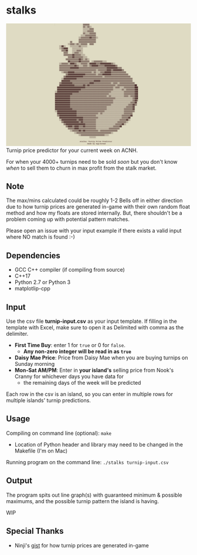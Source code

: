 # stalks
![Command line display when program starts up](turnip_splash.png)
Turnip price predictor for your current week on ACNH.

For when your 4000+ turnips need to be sold *soon* but you don't know *when* to sell them to churn in max profit from the stalk market.

## Note
The max/mins calculated could be roughly 1-2 Bells off in either direction due to how turnip prices are generated in-game with their own random float method and how my floats are stored internally. But, there shouldn't be a problem coming up with potential pattern matches.

Please open an issue with your input example if there exists a valid input where NO match is found :-)

## Dependencies
- GCC C++ compiler (if compiling from source)
- C++17
- Python 2.7 or Python 3
- matplotlip-cpp

## Input
Use the csv file **turnip-input.csv** as your input template. If filling in the template with Excel, make sure to open it as Delimited with comma as the delimiter.

- **First Time Buy**: enter 1 for `true` or 0 for `false`.
  -  **Any non-zero integer will be read in as `true`**
- **Daisy Mae Price**: Price from Daisy Mae when you are buying turnips on Sunday morning
- **Mon-Sat AM/PM**: Enter in **your island's** selling price from Nook's Cranny for whichever days you have data for 
  - the remaining days of the week will be predicted

Each row in the csv is an island, so you can enter in multiple rows for multiple islands' turnip predictions.

## Usage
Compiling on command line (optional): `make` 
- Location of Python header and library may need to be changed in the Makefile (I'm on Mac)

Running program on the command line: `./stalks turnip-input.csv`

## Output
The program spits out line graph(s) with guaranteed minimum & possible maximums, and the possible turnip pattern the island is having.

WIP

## Special Thanks
- Ninji's [gist](https://gist.github.com/Treeki/85be14d297c80c8b3c0a76375743325b) for how turnip prices are generated in-game
